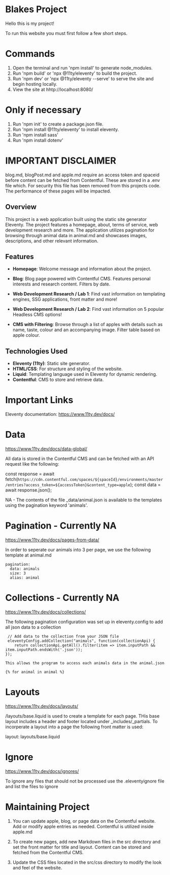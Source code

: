 # Blakes Project

Hello this is my project!

To run this website you must first follow a few short steps. 

# Commands
1. Open the terminal and run 'npm install' to generate node_modules.
2. Run 'npm build' or 'npx @11ty/eleventy' to build the project.
3. Run 'npm dev' or 'npx @11ty/eleventy --serve' to serve the site and begin hosting locally.
4. View the site at hhtp://localhost:8080/

# Only if necessary
1. Run 'npm init' to create a package.json file.
2. Run 'npm install @11ty/eleventy' to install eleventy.
3. Run 'npm install sass'
4. Run 'npm install dotenv'

# IMPORTANT DISCLAIMER
blog.md, blogPost.md and apple.md require an access token and spaceid before content can be fetched from Contentful. These are stored in a .env file which. For security this file has been removed from this projects code. The performance of these pages will be impacted.

## Overview

This project is a web application built using the static site generator Eleventy. The project features a homepage, about, terms of service, web development research and more. The application utilizes pagination for browsing through animal data in animal.md and showcases images, descriptions, and other relevant information.

## Features

- **Homepage**: Welcome message and information about the project.

- **Blog**: Blog page powered with Contentful CMS. Features personal interests and research content. Filters by date.

- **Web Development Research / Lab 1**: Find vast information on templating engines, SSG applications, front matter and more!

- **Web Development Research / Lab 2**: Find vast information on 5 popular Headless CMS options!

- **CMS with Filtering**: Browse through a list of apples with details such as name, taste, colour and an accompanying image. Filter table based on apple colour.

## Technologies Used

- **Eleventy (11ty)**: Static site generator.
- **HTML/CSS**: For structure and styling of the website.
- **Liquid**: Templating language used in Eleventy for dynamic rendering.
- **Contentful**: CMS to store and retrieve data.


# Important Links

Eleventy documentation: https://www.11ty.dev/docs/

# Data

https://www.11ty.dev/docs/data-global/

All data is stored in the Contentful CMS and can be fetched with an API request like the following:

const response = await fetch(`https://cdn.contentful.com/spaces/${spaceId}/environments/master/entries?access_token=${accessToken}&content_type=apple`);
        const data = await response.json();


NA - The contents of the file _data/animal.json is available to the templates using the pagination keyword 'animals'.

# Pagination - Currently NA

https://www.11ty.dev/docs/pages-from-data/

In order to seperate our animals into 3 per page, we use the following template at animal.md

    pagination:
      data: animals
      size: 3
      alias: animal

# Collections - Currently NA

https://www.11ty.dev/docs/collections/

The following pagination configuration was set up in eleventy.config to add all json data to a collection

     // Add data to the collection from your JSON file
     eleventyConfig.addCollection("animals", function(collectionApi) {
        return collectionApi.getAll().filter(item => item.inputPath && item.inputPath.endsWith('.json'));
    });

    This allows the program to access each animals data in the animal.json

    {% for animal in animal %}

# Layouts

https://www.11ty.dev/docs/layouts/

/layouts/base.liquid is used to create a template for each page. THis base layout includes a header and footer located under _includes/_partials. To incorperate a layout into a page the following front matter is used:

layout: layouts/base.liquid


# Ignore

https://www.11ty.dev/docs/ignores/

To ignore any files that should not be processed use the .eleventyignore file and list the files to ignore


# Maintaining Project

1. You can update apple, blog, or page data on the Contentful website. Add or modify apple entries as needed. Contentful is utilized inside apple.md

2. To create new pages, add new Markdown files in the src directory and set the front matter for title and layout. Content can be stored and fetched from the Contentful CMS.

3. Update the CSS files located in the src/css directory to modify the look and feel of the website.